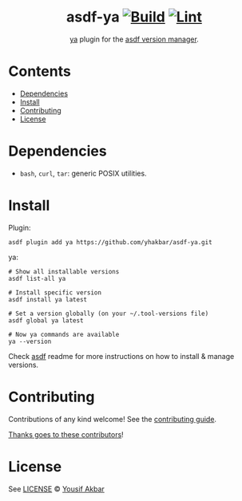 <div align="center">

# asdf-ya [![Build](https://github.com/yhakbar/asdf-ya/actions/workflows/build.yml/badge.svg)](https://github.com/yhakbar/asdf-ya/actions/workflows/build.yml) [![Lint](https://github.com/yhakbar/asdf-ya/actions/workflows/lint.yml/badge.svg)](https://github.com/yhakbar/asdf-ya/actions/workflows/lint.yml)

[ya](https://github.com/yhakbar/ya) plugin for the [asdf version manager](https://asdf-vm.com).

</div>

# Contents

- [Dependencies](#dependencies)
- [Install](#install)
- [Contributing](#contributing)
- [License](#license)

# Dependencies

- `bash`, `curl`, `tar`: generic POSIX utilities.

# Install

Plugin:

```shell
asdf plugin add ya https://github.com/yhakbar/asdf-ya.git
```

ya:

```shell
# Show all installable versions
asdf list-all ya

# Install specific version
asdf install ya latest

# Set a version globally (on your ~/.tool-versions file)
asdf global ya latest

# Now ya commands are available
ya --version
```

Check [asdf](https://github.com/asdf-vm/asdf) readme for more instructions on how to
install & manage versions.

# Contributing

Contributions of any kind welcome! See the [contributing guide](contributing.md).

[Thanks goes to these contributors](https://github.com/yhakbar/asdf-ya/graphs/contributors)!

# License

See [LICENSE](LICENSE) © [Yousif Akbar](https://github.com/yhakbar/)
